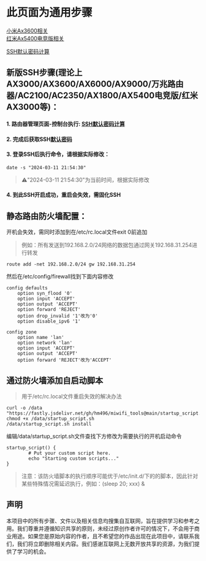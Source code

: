 # 此页面为通用步骤
[小米Ax3600相关](https://github.com/hm496/miwifi_tools/tree/main/ax3600/README.md)  
[红米Ax5400电竞版相关](https://github.com/hm496/miwifi_tools/tree/main/ax5400_gaming/README.md)

[SSH默认密码计算](https://miwifi.dev/ss)

## 新版SSH步骤(理论上AX3000/AX3600/AX6000/AX9000/万兆路由器/AC2100/AC2350/AX1800/AX5400电竞版/红米AX3000等)：
#### 1. 路由器管理页面-控制台执行: [SSH默认密码计算](https://github.com/hm496/miwifi_tools/blob/main/ssh.js)
#### 2. 完成后获取SSH[默认密码](https://miwifi.dev/ssh)    
#### 3. 登录SSH后执行命令，请根据实际修改：
```
date -s "2024-03-11 21:54:30"
```
> ⚠️"2024-03-11 21:54:30"为当前时间，根据实际修改
#### 4. 到此SSH开启成功，重启会失效，需固化SSH

## 静态路由防火墙配置：
开机会失效，需同时添加到在/etc/rc.local文件exit 0前追加   
> 例如：所有发送到192.168.2.0/24网络的数据包通过网关192.168.31.254进行转发
```
route add -net 192.168.2.0/24 gw 192.168.31.254
```
然后在/etc/config/firewall找到下面内容修改
```
config defaults
	option syn_flood '0'
	option input 'ACCEPT'
	option output 'ACCEPT'
	option forward 'REJECT'
	option drop_invalid '1'改为'0'
	option disable_ipv6 '1'

config zone
	option name 'lan'
	option network 'lan'
	option input 'ACCEPT'
	option output 'ACCEPT'
	option forward 'REJECT'改为'ACCEPT'
```
## 通过防火墙添加自启动脚本
> 用于/etc/rc.local文件重启失效的解决办法
```
curl -o /data "https://fastly.jsdelivr.net/gh/hm496/miwifi_tools@main/startup_script.sh"
chmod +x /data/startup_script.sh
/data/startup_script.sh install
```
编辑/data/startup_script.sh文件查找下方修改为需要执行的开机启动命令
```
startup_script() {
        # Put your custom script here.
        echo "Starting custom scripts..."
}
```
> 注意：该防火墙脚本的执行顺序可能优于/etc/init.d/下的的脚本，因此针对某些特殊情况需延迟执行，例如：(sleep 20; xxx) &
## 声明

本项目中的所有步骤、文件以及相关信息均搜集自互联网，旨在提供学习和参考之用。我们尊重并遵循知识共享的原则，未经过原创作者许可的情况下，不会用于商业用途。如果您是原始内容的作者，且不希望您的作品出现在此项目中，请联系我们，我们将立即删除相关内容。我们感谢互联网上无数开放共享的资源，为我们提供了学习的机会。
